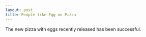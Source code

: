 ```yaml
---
layout: post
title: People like Egg on Pizza
---
```


The new pizza with eggs recently released has been successful.
